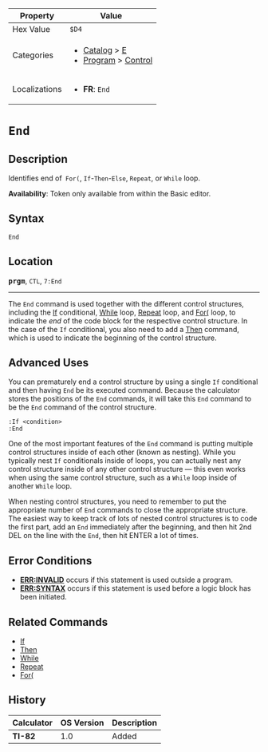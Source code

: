 | Property      | Value |
|---------------|-------|
| Hex Value     | `$D4`|
| Categories    | <ul><li>[Catalog](<../categories/Catalog.md>) > [E](<../categories/Catalog.md#E>)</li><li>[Program](<../categories/Program.md>) > [Control](<../categories/Program.md#Control>)</li></ul> |
| Localizations | <ul><li><b>FR</b>: `End`</li></ul> |

# `End`

## Description
Identifies end of` For(`, `If`-`Then`-`Else`, `Repeat`, or `While` loop.


<b>Availability</b>: Token only available from within the Basic editor.

## Syntax
`End`

## Location
<tt><kbd><b>prgm</b></kbd></tt>, `CTL`, `7:End`
<hr>

The `End` command is used together with the different control structures, including the [If](/if) conditional, [While](/while) loop, [Repeat](/repeat) loop, and [For(](/for) loop, to indicate the _end_ of the code block for the respective control structure. In the case of the `If` conditional, you also need to add a [Then](/if) command, which is used to indicate the beginning of the control structure.

## Advanced Uses

You can prematurely end a control structure by using a single `If` conditional and then having `End` be its executed command. Because the calculator stores the positions of the `End` commands, it will take this `End` command to be the `End` command of the control structure.

```ti-basic
:If <condition>
:End
```

One of the most important features of the `End` command is putting multiple control structures inside of each other (known as nesting). While you typically nest `If` conditionals inside of loops, you can actually nest any control structure inside of any other control structure — this even works when using the same control structure, such as a `While` loop inside of another `While` loop.

When nesting control structures, you need to remember to put the appropriate number of `End` commands to close the appropriate structure. The easiest way to keep track of lots of nested control structures is to code the first part, add an `End` immediately after the beginning, and then hit 2nd DEL on the line with the `End`, then hit ENTER a lot of times.

## Error Conditions

*   **[ERR:INVALID](/errors#invalid)** occurs if this statement is used outside a program.
*   **[ERR:SYNTAX](/errors#invalid)** occurs if this statement is used before a logic block has been initiated.

## Related Commands

*   [If](/if)
*   [Then](/then)
*   [While](/while)
*   [Repeat](/repeat)
*   [For(](/for)

## History
| Calculator | OS Version | Description |
|------------|------------|-------------|
| <b>TI-82</b> | 1.0 | Added |


